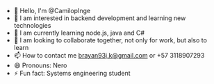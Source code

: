 - 👋 Hello, I'm @CamilopInge
- 👀 I am interested in backend development and learning new technologies
- 🌱 I am currently learning node.js, java and C#
- 💞️ I am looking to collaborate together, not only for work, but also to learn
- 📫 How to contact me brayan93j.k@gmail.com or +57 3118907293
- 😄 Pronouns: Nero
- ⚡ Fun fact: Systems engineering student

